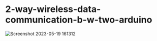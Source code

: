 # 2-way-wireless-data-communication-b-w-two-arduino

![Screenshot 2023-05-19 161312](https://github.com/adithyahk46/2-way-wireless-data-communication-b-w-two-arduino/assets/113534275/2532e707-80b0-489c-9968-906b40e78b0e)
